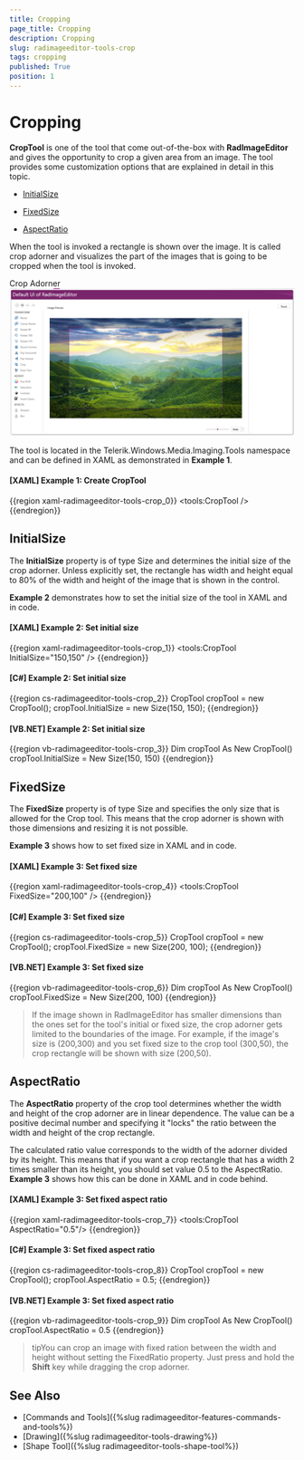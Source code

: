 ```yaml
---
title: Cropping
page_title: Cropping
description: Cropping
slug: radimageeditor-tools-crop
tags: cropping
published: True
position: 1
---
```


# Cropping



__CropTool__ is one of the tool that come out-of-the-box with __RadImageEditor__ and gives the opportunity to crop a given area from an image. The tool provides some customization options that are explained in detail in this topic.
      

* [InitialSize](#initialsize)

* [FixedSize](#fixedsize)

* [AspectRatio](#aspectratio)

When the tool is invoked a rectangle is shown over the image. It is called crop adorner and visualizes the part of the images that is going to be cropped when the tool is invoked.
      

Crop Adorner![Rad Image Editor How To Use Crop 01](images/RadImageEditor_HowTo_Use_Crop_01.png)

The tool is located in the Telerik.Windows.Media.Imaging.Tools namespace and can be defined in XAML as demonstrated in **Example 1**.
      

#### __[XAML] Example 1: Create CropTool__

{{region xaml-radimageeditor-tools-crop_0}}
	<tools:CropTool />
{{endregion}}



## InitialSize

The __InitialSize__ property is of type Size and determines the initial size of the crop adorner. Unless explicitly set, the rectangle has width and height equal to 80% of the width and height of the image that is shown in the control.
        

__Example 2__ demonstrates how to set the initial size of the tool in XAML and in code.
        

#### __[XAML] Example 2: Set initial size__

{{region xaml-radimageeditor-tools-crop_1}}
	<tools:CropTool InitialSize="150,150" />
{{endregion}}



#### __[C#] Example 2: Set initial size__

{{region cs-radimageeditor-tools-crop_2}}
	CropTool cropTool = new CropTool();
	cropTool.InitialSize = new Size(150, 150);
{{endregion}}



#### __[VB.NET] Example 2: Set initial size__

{{region vb-radimageeditor-tools-crop_3}}
	Dim cropTool As New CropTool()
	cropTool.InitialSize = New Size(150, 150)
{{endregion}}



## FixedSize

The __FixedSize__ property is of type Size and specifies the only size that is allowed for the Crop tool. This means that the crop adorner is shown with those dimensions and resizing it is not possible.
        

__Example 3__ shows how to set fixed size in XAML and in code.
        

#### __[XAML] Example 3: Set fixed size__

{{region xaml-radimageeditor-tools-crop_4}}
	<tools:CropTool FixedSize="200,100" />
{{endregion}}



#### __[C#] Example 3: Set fixed size__

{{region cs-radimageeditor-tools-crop_5}}
	CropTool cropTool = new CropTool();
	cropTool.FixedSize = new Size(200, 100);
{{endregion}}



#### __[VB.NET] Example 3: Set fixed size__

{{region vb-radimageeditor-tools-crop_6}}
	Dim cropTool As New CropTool()
	cropTool.FixedSize = New Size(200, 100)
{{endregion}}



>If the image shown in RadImageEditor has smaller dimensions than the ones set for the tool's initial or fixed size, the crop adorner gets limited to the boundaries of the image. For example, if the image's size is (200,300) and you set fixed size to the crop tool (300,50), the crop rectangle will be shown with size (200,50).
          

## AspectRatio

The __AspectRatio__ property of the crop tool determines whether the width and height of the crop adorner are in linear dependence. The value can be a positive decimal number and specifying it "locks" the ratio between the width and height of the crop rectangle.
        

The calculated ratio value corresponds to the width of the adorner divided by its height. This means that if you want a crop rectangle that has a width 2 times smaller than its height, you should set value 0.5 to the AspectRatio. __Example 3__ shows how this can be done in XAML and in code behind.
        

#### __[XAML] Example 3: Set fixed aspect ratio__

{{region xaml-radimageeditor-tools-crop_7}}
	<tools:CropTool AspectRatio="0.5"/>
{{endregion}}



#### __[C#] Example 3: Set fixed aspect ratio__

{{region cs-radimageeditor-tools-crop_8}}
	CropTool cropTool = new CropTool();
	cropTool.AspectRatio = 0.5;
{{endregion}}



#### __[VB.NET] Example 3: Set fixed aspect ratio__

{{region vb-radimageeditor-tools-crop_9}}
	Dim cropTool As New CropTool()
	cropTool.AspectRatio = 0.5
{{endregion}}



>tipYou can crop an image with fixed ration between the width and height without setting the FixedRatio property. Just press and hold the __Shift__ key while dragging the crop adorner.
          

## See Also

* [Commands and Tools]({%slug radimageeditor-features-commands-and-tools%})
* [Drawing]({%slug radimageeditor-tools-drawing%})
* [Shape Tool]({%slug radimageeditor-tools-shape-tool%})